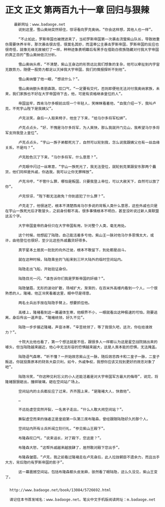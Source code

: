 # 正文 正文 第两百九十一章 回归与狠辣
        最新网址：www.badaoge.net
          说到这里，雪山奥纳突然顿住，惊讶看向罗克奥纳，“你会这样想，其他人也一样”。
      
          “不止如此，罗斯帝国也被搅进来了，当初罗斯帝国第一次袭击流萤紫山队长，导致她重伤需要休养半年，那次袭击很古怪，很莫名其妙，而温蒂公主袭击罗斯帝国，罗斯帝国的反应也很奇怪，就像无缘无故被打了一样，种种迹象表明幕后有黑手在借助白夜族隐藏对付我大宇帝国的真正目的”雪山奥纳低沉分析。
      
          雪山奥纳头疼，“不清楚，紫山王身边的形势远比我们想象的复杂，他可以牵扯到内宇宙无数势力，随便一股势力都足以灭掉我大宇帝国，我们的情报探听不到他”。
      
          雪山奥纳瞥了他一眼，“想说什么？”。
      
          雪山奥纳额头青筋直跳，叹口气，“一定要有交代，否则即便他无法对付我奥纳家族，未来，我们家族也不好在大宇帝国待下去，他，可是有资格继承皇位的人”。
      
          帝国监牢，西肯马尔多眼前出现一个年轻人，笑眯眯看着他，“自我介绍一下，我叫卢克，不死宇山陛下是我姨父”。
      
          卢克淡笑，身后一人取来椅子，他坐了下来，“给马尔多将军松绑”。
      
          卢克点点头，“好，不愧是马尔多将军，为人爽快，那么我就开门见山，我希望马尔多将军支持我登上皇位”。
      
          卢克点点头，“宇山一族子弟都死光了，自然可以轮到我，怎么说我跟姨父也有一丝血缘关系，不是吗？”。
      
          卢克脸色沉了下来，“马尔多将军，什么意思？”。
      
          卢克眼中闪过一丝寒意，“宇山一族死光了，我无法登位，就轮到克莱跟安东那两个蠢货，他们同样是外戚，你选我，我可以让你无罪释放”。
      
          卢克冷哼，“不管什么罪，哪怕是叛国，只要我登上帝位，可以大赦天下，自然可以放了你”。
      
          卢克惊讶，“陛下都无法赦免？你到底犯了什么罪？”。
      
          卢克走了，他很迷茫，根本不清楚西肯马尔多说的背叛人类什么意思，这些外戚也只是在宇山一族死光后才敢冒头，之前身份都不高，很多事情根本不明白，甚至没听说过新人类联盟这五个字。
      
          大宇帝国皇帝的身份只在大宇帝国有用，针对整个人类，毫无用处。
      
          这个时候，他想起了陆隐，自己能活着多亏他，紫山王一脉对他马尔多恩情太大，或许，由他登位也很好，至少比这些外戚蠢货好得多。
      
          真宇星本土居民一批批的向外迁徙，根本不敢留下，到处都是战斗。
      
          就在这种时候，陆隐乘坐的飞船来到三环大陆外的临时空间站内。
      
          陆隐走出飞船，开始验证身份。
      
          陆隐目光一闪，“谁告诉你们我是罗斯帝国的奸细？”。
      
          陆隐皱眉，无形的波动扩散，场域扩大，渐渐的，在百米外高楼内看到一个人，一个很熟悉的人，隆褚，他正冷笑看着这里，眼中尽是得意。
      
          两名士兵出手按在陆隐手臂上，想要抓住他。
      
          高楼上，隆褚看到这一幕遍体生寒，他眼界不小，一眼就看出这种极速的可怕，刚要逃离，身后传出一道声音，“隆褚统领，好久不见”。
      
          陆隐一步步接近隆褚，声音冰寒，“辛苦统领了，等了我很久吧，这次，你在给谁效力？”。
      
          十院大比他也看了，第一个想法就是不信，跟很多人一样都认为这是星空战院搞出来的噱头，但当陆隐越来越近，他心中无法形容的恐惧越来越大，这是人类本能的恐惧，无法掩盖。
      
          陆隐语气森寒，“听不懂？一开始效忠紫山王一脉，随后效忠西卡和二皇子一脉，二皇子叛逃，你就投靠原本的财务大臣贝利，如今，外戚争权，我想你应该又找到更好的效忠对象了吧”。
      
          陆隐冷笑，“你这种见利忘义的小人还能活着是对大宇帝国军方最大的侮辱”，说完，将隆褚狠狠砸出，撞碎玻璃，砸在空间站广场上。
      
          空间站内的士兵都反应了过来，齐齐围上来，“是隆褚大人，快救他”。
      
          …
      
          不远处虚空突然开裂，一名男子走出，“什么人敢大闹空间站？”。
      
          撕裂虚空而来的强者正是皇庭第一队第三席布隆森，曾经跟随陆隐好久的那个人。
      
          空间站内所有士兵听闻立刻行礼，“参见紫山王殿下”。
      
          布隆森叹口气，“说来话长，对了殿下，您这是？”。
      
          布隆森大怒，“这帮外戚越来越放肆了，居然敢对殿下您出手”。
      
          布隆森皱眉，“卢克，我之前看过隆褚走在卢克身后，此人拉拢朝臣不遗余力，而且出手大方，背后隐约有罗斯帝国的影子”。
      
          这一幕震撼空间站，包括布隆森都头皮发麻，骇然看了眼陆隐，这么久没见，紫山王变了。
      
      
      http://www.badaoge.net/book/13084/5726692.html
      
      请记住本书首发域名：www.badaoge.net。笔尖中文手机版阅读网址：m.badaoge.net